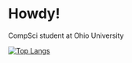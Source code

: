 # Howdy!

CompSci student at Ohio University

[![Top Langs](https://github-readme-stats.vercel.app/api/top-langs/?username=Steelx86&include_orgs=true&count_private=true&include_all_commits=true&show_icons=true&theme=transparent)](https://github.com/anuraghazra/github-readme-stats)
